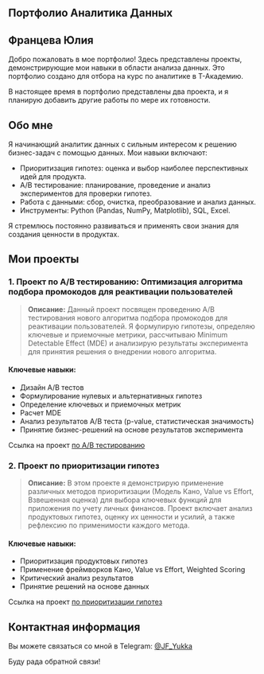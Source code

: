 ## Портфолио Аналитика Данных
## Францева Юлия

Добро пожаловать в мое портфолио! Здесь представлены проекты, демонстрирующие мои навыки в области анализа данных. Это портфолио создано для отбора на курс по аналитике в Т-Академию.

В настоящее время в портфолио представлены два проекта, и я планирую добавить другие работы по мере их готовности.

## Обо мне
Я начинающий аналитик данных с сильным интересом к решению бизнес-задач с помощью данных. Мои навыки включают:

* Приоритизация гипотез: оценка и выбор наиболее перспективных идей для продукта.
* A/B тестирование: планирование, проведение и анализ экспериментов для проверки гипотез.
* Работа с данными: сбор, очистка, преобразование и анализ данных.
* Инструменты: Python (Pandas, NumPy, Matplotlib), SQL, Excel.

Я стремлюсь постоянно развиваться и применять свои знания для создания ценности в продуктах.

## Мои проекты
### 1. Проект по A/B тестированию: Оптимизация алгоритма подбора промокодов для реактивации пользователей

> __Описание:__ Данный проект посвящен проведению A/B тестирования нового алгоритма подбора промокодов для реактивации пользователей. Я формулирую гипотезы, определяю ключевые и приемочные метрики, рассчитываю Minimum Detectable Effect (MDE) и анализирую результаты эксперимента для принятия решения о внедрении нового алгоритма.

#### Ключевые навыки:

* Дизайн A/B тестов
* Формулирование нулевых и альтернативных гипотез
* Определение ключевых и приемочных метрик
* Расчет MDE
* Анализ результатов A/B теста (p-value, статистическая значимость)
* Принятие бизнес-решений на основе результатов эксперимента

Ссылка на проект [по A/B тестированию](https://github.com/YukkaJava/T_academy_portfolio/tree/main/AB%20%D1%82%D0%B5%D1%81%D1%82%D0%B8%D1%80%D0%BE%D0%B2%D0%B0%D0%BD%D0%B8%D0%B5)

### 2. Проект по приоритизации гипотез
> __Описание:__ В этом проекте я демонстрирую применение различных методов приоритизации (Модель Кано, Value vs Effort, Взвешенная оценка) для выбора ключевых функций для приложения по учету личных финансов. Проект включает анализ продуктовых гипотез, оценку их ценности и усилий, а также рефлексию по применимости каждого метода.

#### Ключевые навыки:
* Приоритизация продуктовых гипотез
* Применение фреймворков Кано, Value vs Effort, Weighted Scoring
* Критический анализ результатов
* Принятие решений на основе данных

Ссылка на проект [по приоритизации гипотез](https://github.com/YukkaJava/T_academy_portfolio/tree/main/%D0%9F%D1%80%D0%B8%D0%BE%D1%80%D0%B8%D1%82%D0%B8%D0%B7%D0%B0%D1%86%D0%B8%D1%8F%20%D0%B3%D0%B8%D0%BF%D0%BE%D1%82%D0%B5%D0%B7)

## Контактная информация
Вы можете связаться со мной в Telegram: [@JF_Yukka](https://t.me/JF_Yukka)

Буду рада обратной связи!